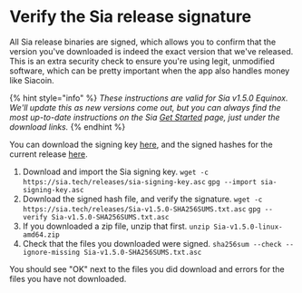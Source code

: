 # Verify the Sia release signature

All Sia release binaries are signed, which allows you to confirm that the version you've downloaded is indeed the exact version that we've released. This is an extra security check to ensure you're using legit, unmodified software, which can be pretty important when the app also handles money like Siacoin.

{% hint style="info" %}
_These instructions are valid for Sia v1.5.0 Equinox. We'll update this as new versions come out, but you can always find the most up-to-date instructions on the Sia_ [_Get Started_](https://sia.tech/get-started) _page, just under the download links._
{% endhint %}

You can download the signing key [here](https://sia.tech/releases/sia-signing-key.asc), and the signed hashes for the current release [here](https://sia.tech/releases/Sia-v1.5.0-SHA256SUMS.txt.asc).

1. Download and import the Sia signing key. `wget -c https://sia.tech/releases/sia-signing-key.asc` `gpg --import sia-signing-key.asc`
2. Download the signed hash file, and verify the signature. `wget -c https://sia.tech/releases/Sia-v1.5.0-SHA256SUMS.txt.asc` `gpg --verify Sia-v1.5.0-SHA256SUMS.txt.asc`
3. If you downloaded a zip file, unzip that first. `unzip Sia-v1.5.0-linux-amd64.zip`
4. Check that the files you downloaded were signed. `sha256sum --check --ignore-missing Sia-v1.5.0-SHA256SUMS.txt.asc`

You should see "OK" next to the files you did download and errors for the files you have not downloaded.
